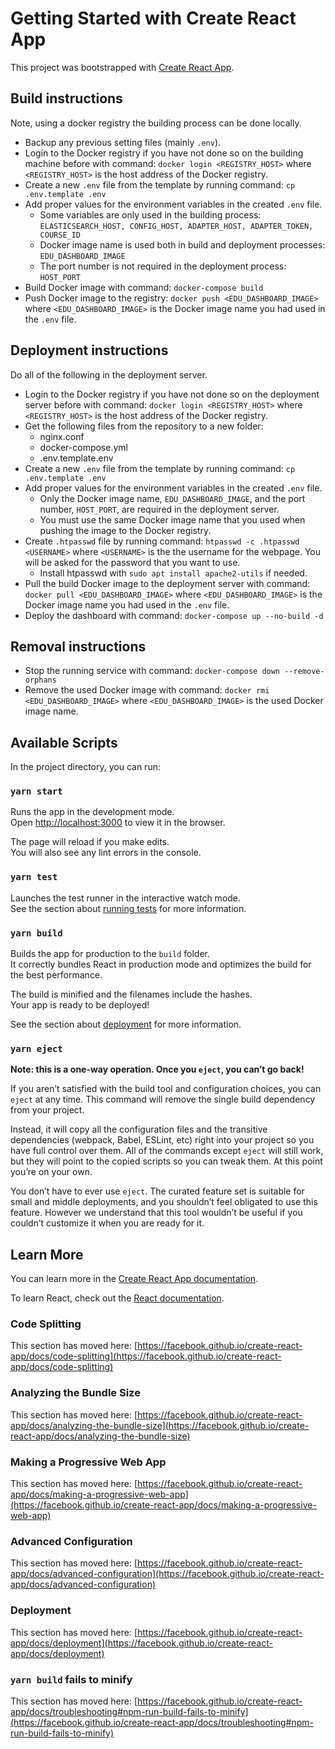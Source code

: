 # Getting Started with Create React App

This project was bootstrapped with [Create React App](https://github.com/facebook/create-react-app).

## Build instructions

Note, using a docker registry the building process can be done locally.

- Backup any previous setting files (mainly `.env`).
- Login to the Docker registry if you have not done so on the building machine before with command: `docker login <REGISTRY_HOST>` where `<REGISTRY_HOST>` is the host address of the Docker registry.
- Create a new `.env` file from the template by running command: `cp .env.template .env`
- Add proper values for the environment variables in the created `.env` file.
    - Some variables are only used in the building process: `ELASTICSEARCH_HOST,
CONFIG_HOST, ADAPTER_HOST, ADAPTER_TOKEN, COURSE_ID`
    - Docker image name is used both in build and deployment processes: `EDU_DASHBOARD_IMAGE`
    - The port number is not required in the deployment process: `HOST_PORT`
- Build Docker image with command: `docker-compose build`
- Push Docker image to the registry: `docker push <EDU_DASHBOARD_IMAGE>` where `<EDU_DASHBOARD_IMAGE>` is the Docker image name you had used in the `.env` file.

## Deployment instructions

Do all of the following in the deployment server.

- Login to the Docker registry if you have not done so on the deployment server before with command: `docker login <REGISTRY_HOST>` where `<REGISTRY_HOST>` is the host address of the Docker registry.
- Get the following files from the repository to a new folder:
    - nginx.conf
    - docker-compose.yml
    - .env.template.env
- Create a new `.env` file from the template by running command: `cp .env.template .env`
- Add proper values for the environment variables in the created `.env` file.
    - Only the Docker image name, `EDU_DASHBOARD_IMAGE`, and the port number, `HOST_PORT`, are required in the deployment server.
    - You must use the same Docker image name that you used when pushing the image to the Docker registry.
- Create `.htpasswd` file by running command: `htpasswd -c .htpasswd <USERNAME>` where `<USERNAME>` is the the username for the webpage. You will be asked for the password that you want to use.
    - Install htpasswd with `sudo apt install apache2-utils` if needed.
- Pull the build Docker image to the deployment server with command: `docker pull <EDU_DASHBOARD_IMAGE>` where `<EDU_DASHBOARD_IMAGE>` is the Docker image name you had used in the `.env` file.
- Deploy the dashboard with command: `docker-compose up --no-build -d`

## Removal instructions

- Stop the running service with command: `docker-compose down --remove-orphans`
- Remove the used Docker image with command: `docker rmi <EDU_DASHBOARD_IMAGE>` where `<EDU_DASHBOARD_IMAGE>` is the used Docker image name.

## Available Scripts

In the project directory, you can run:

### `yarn start`

Runs the app in the development mode.\
Open [http://localhost:3000](http://localhost:3000) to view it in the browser.

The page will reload if you make edits.\
You will also see any lint errors in the console.

### `yarn test`

Launches the test runner in the interactive watch mode.\
See the section about [running tests](https://facebook.github.io/create-react-app/docs/running-tests) for more information.

### `yarn build`

Builds the app for production to the `build` folder.\
It correctly bundles React in production mode and optimizes the build for the best performance.

The build is minified and the filenames include the hashes.\
Your app is ready to be deployed!

See the section about [deployment](https://facebook.github.io/create-react-app/docs/deployment) for more information.

### `yarn eject`

**Note: this is a one-way operation. Once you `eject`, you can’t go back!**

If you aren’t satisfied with the build tool and configuration choices, you can `eject` at any time. This command will remove the single build dependency from your project.

Instead, it will copy all the configuration files and the transitive dependencies (webpack, Babel, ESLint, etc) right into your project so you have full control over them. All of the commands except `eject` will still work, but they will point to the copied scripts so you can tweak them. At this point you’re on your own.

You don’t have to ever use `eject`. The curated feature set is suitable for small and middle deployments, and you shouldn’t feel obligated to use this feature. However we understand that this tool wouldn’t be useful if you couldn’t customize it when you are ready for it.

## Learn More

You can learn more in the [Create React App documentation](https://facebook.github.io/create-react-app/docs/getting-started).

To learn React, check out the [React documentation](https://reactjs.org/).

### Code Splitting

This section has moved here: [https://facebook.github.io/create-react-app/docs/code-splitting](https://facebook.github.io/create-react-app/docs/code-splitting)

### Analyzing the Bundle Size

This section has moved here: [https://facebook.github.io/create-react-app/docs/analyzing-the-bundle-size](https://facebook.github.io/create-react-app/docs/analyzing-the-bundle-size)

### Making a Progressive Web App

This section has moved here: [https://facebook.github.io/create-react-app/docs/making-a-progressive-web-app](https://facebook.github.io/create-react-app/docs/making-a-progressive-web-app)

### Advanced Configuration

This section has moved here: [https://facebook.github.io/create-react-app/docs/advanced-configuration](https://facebook.github.io/create-react-app/docs/advanced-configuration)

### Deployment

This section has moved here: [https://facebook.github.io/create-react-app/docs/deployment](https://facebook.github.io/create-react-app/docs/deployment)

### `yarn build` fails to minify

This section has moved here: [https://facebook.github.io/create-react-app/docs/troubleshooting#npm-run-build-fails-to-minify](https://facebook.github.io/create-react-app/docs/troubleshooting#npm-run-build-fails-to-minify)
